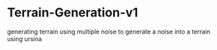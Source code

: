 # Terrain-Generation-v1
generating terrain using multiple noise to generate a noise into a terrain using ursina
